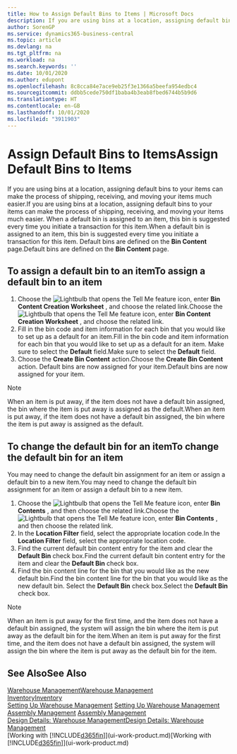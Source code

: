 ```yaml
---
title: How to Assign Default Bins to Items | Microsoft Docs
description: If you are using bins at a location, assigning default bins to your items can make the process of shipping, receiving, and moving your items much easier. When a default bin is assigned to an item, this bin is suggested every time you initiate a transaction for this item.
author: SorenGP
ms.service: dynamics365-business-central
ms.topic: article
ms.devlang: na
ms.tgt_pltfrm: na
ms.workload: na
ms.search.keywords: ''
ms.date: 10/01/2020
ms.author: edupont
ms.openlocfilehash: 8c8cca84e7ace9eb25f3e1366a5beefa954edbc4
ms.sourcegitcommit: ddbb5cede750df1baba4b3eab8fbed6744b5b9d6
ms.translationtype: HT
ms.contentlocale: en-GB
ms.lasthandoff: 10/01/2020
ms.locfileid: "3911903"
---
```

# <a name="assign-default-bins-to-items"></a><span data-ttu-id="06f85-104">Assign Default Bins to Items</span><span class="sxs-lookup"><span data-stu-id="06f85-104">Assign Default Bins to Items</span></span>
<span data-ttu-id="06f85-105">If you are using bins at a location, assigning default bins to your items can make the process of shipping, receiving, and moving your items much easier.</span><span class="sxs-lookup"><span data-stu-id="06f85-105">If you are using bins at a location, assigning default bins to your items can make the process of shipping, receiving, and moving your items much easier.</span></span> <span data-ttu-id="06f85-106">When a default bin is assigned to an item, this bin is suggested every time you initiate a transaction for this item.</span><span class="sxs-lookup"><span data-stu-id="06f85-106">When a default bin is assigned to an item, this bin is suggested every time you initiate a transaction for this item.</span></span> <span data-ttu-id="06f85-107">Default bins are defined on the **Bin Content** page.</span><span class="sxs-lookup"><span data-stu-id="06f85-107">Default bins are defined on the **Bin Content** page.</span></span>  

## <a name="to-assign-a-default-bin-to-an-item"></a><span data-ttu-id="06f85-108">To assign a default bin to an item</span><span class="sxs-lookup"><span data-stu-id="06f85-108">To assign a default bin to an item</span></span>
1.  <span data-ttu-id="06f85-109">Choose the ![Lightbulb that opens the Tell Me feature](media/ui-search/search_small.png "Tell me what you want to do") icon, enter **Bin Content Creation Worksheet** , and choose the related link.</span><span class="sxs-lookup"><span data-stu-id="06f85-109">Choose the ![Lightbulb that opens the Tell Me feature](media/ui-search/search_small.png "Tell me what you want to do") icon, enter **Bin Content Creation Worksheet** , and choose the related link.</span></span>  
2.  <span data-ttu-id="06f85-110">Fill in the bin code and item information for each bin that you would like to set up as a default for an item.</span><span class="sxs-lookup"><span data-stu-id="06f85-110">Fill in the bin code and item information for each bin that you would like to set up as a default for an item.</span></span> <span data-ttu-id="06f85-111">Make sure to select the **Default** field.</span><span class="sxs-lookup"><span data-stu-id="06f85-111">Make sure to select the **Default** field.</span></span>  
3.  <span data-ttu-id="06f85-112">Choose the **Create Bin Content** action.</span><span class="sxs-lookup"><span data-stu-id="06f85-112">Choose the **Create Bin Content** action.</span></span> <span data-ttu-id="06f85-113">Default bins are now assigned for your item.</span><span class="sxs-lookup"><span data-stu-id="06f85-113">Default bins are now assigned for your item.</span></span>  

> [!NOTE]  
>  <span data-ttu-id="06f85-114">When an item is put away, if the item does not have a default bin assigned, the bin where the item is put away is assigned as the default.</span><span class="sxs-lookup"><span data-stu-id="06f85-114">When an item is put away, if the item does not have a default bin assigned, the bin where the item is put away is assigned as the default.</span></span>  

## <a name="to-change-the-default-bin-for-an-item"></a><span data-ttu-id="06f85-115">To change the default bin for an item</span><span class="sxs-lookup"><span data-stu-id="06f85-115">To change the default bin for an item</span></span>  
<span data-ttu-id="06f85-116">You may need to change the default bin assignment for an item or assign a default bin to a new item.</span><span class="sxs-lookup"><span data-stu-id="06f85-116">You may need to change the default bin assignment for an item or assign a default bin to a new item.</span></span>    
1.  <span data-ttu-id="06f85-117">Choose the ![Lightbulb that opens the Tell Me feature](media/ui-search/search_small.png "Tell me what you want to do") icon, enter **Bin Contents** , and then choose the related link.</span><span class="sxs-lookup"><span data-stu-id="06f85-117">Choose the ![Lightbulb that opens the Tell Me feature](media/ui-search/search_small.png "Tell me what you want to do") icon, enter **Bin Contents** , and then choose the related link.</span></span>  
2.  <span data-ttu-id="06f85-118">In the **Location Filter** field, select the appropriate location code.</span><span class="sxs-lookup"><span data-stu-id="06f85-118">In the **Location Filter** field, select the appropriate location code.</span></span>  
3.  <span data-ttu-id="06f85-119">Find the current default bin content entry for the item and clear the **Default Bin** check box.</span><span class="sxs-lookup"><span data-stu-id="06f85-119">Find the current default bin content entry for the item and clear the **Default Bin** check box.</span></span>  
4.  <span data-ttu-id="06f85-120">Find the bin content line for the bin that you would like as the new default bin.</span><span class="sxs-lookup"><span data-stu-id="06f85-120">Find the bin content line for the bin that you would like as the new default bin.</span></span> <span data-ttu-id="06f85-121">Select the **Default Bin** check box.</span><span class="sxs-lookup"><span data-stu-id="06f85-121">Select the **Default Bin** check box.</span></span>  

> [!NOTE]  
>  <span data-ttu-id="06f85-122">When an item is put away for the first time, and the item does not have a default bin assigned, the system will assign the bin where the item is put away as the default bin for the item.</span><span class="sxs-lookup"><span data-stu-id="06f85-122">When an item is put away for the first time, and the item does not have a default bin assigned, the system will assign the bin where the item is put away as the default bin for the item.</span></span>  

## <a name="see-also"></a><span data-ttu-id="06f85-123">See Also</span><span class="sxs-lookup"><span data-stu-id="06f85-123">See Also</span></span>  
[<span data-ttu-id="06f85-124">Warehouse Management</span><span class="sxs-lookup"><span data-stu-id="06f85-124">Warehouse Management</span></span>](warehouse-manage-warehouse.md)  
[<span data-ttu-id="06f85-125">Inventory</span><span class="sxs-lookup"><span data-stu-id="06f85-125">Inventory</span></span>](inventory-manage-inventory.md)  
<span data-ttu-id="06f85-126">[Setting Up Warehouse Management](warehouse-setup-warehouse.md)   </span><span class="sxs-lookup"><span data-stu-id="06f85-126">[Setting Up Warehouse Management](warehouse-setup-warehouse.md)   </span></span>  
<span data-ttu-id="06f85-127">[Assembly Management](assembly-assemble-items.md)  </span><span class="sxs-lookup"><span data-stu-id="06f85-127">[Assembly Management](assembly-assemble-items.md)  </span></span>  
[<span data-ttu-id="06f85-128">Design Details: Warehouse Management</span><span class="sxs-lookup"><span data-stu-id="06f85-128">Design Details: Warehouse Management</span></span>](design-details-warehouse-management.md)  
<span data-ttu-id="06f85-129">[Working with [!INCLUDE[d365fin](includes/d365fin_md.md)]](ui-work-product.md)</span><span class="sxs-lookup"><span data-stu-id="06f85-129">[Working with [!INCLUDE[d365fin](includes/d365fin_md.md)]](ui-work-product.md)</span></span>
